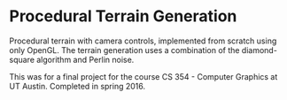 # Procedural Terrain Generation

Procedural terrain with camera controls, implemented from scratch using only OpenGL. The terrain generation uses a combination of the diamond-square algorithm and Perlin noise.

This was for a final project for the course CS 354 - Computer Graphics at UT Austin. Completed in spring 2016.
